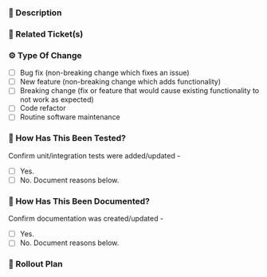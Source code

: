 ### 📝 Description

<!-- Please include a summary of the change. Please also include relevant motivation and context. -->

### 🎯 Related Ticket(s)

<!-- Put any related ticket(s) here. -->

### ⚙️ Type Of Change

<!-- Please select (mark "x") all that apply. -->

- [ ] Bug fix (non-breaking change which fixes an issue)
- [ ] New feature (non-breaking change which adds functionality)
- [ ] Breaking change (fix or feature that would cause existing functionality to not work as expected)
- [ ] Code refactor
- [ ] Routine software maintenance

### 🧪 How Has This Been Tested?

<!-- Please describe the tests that you ran to verify your change. -->

Confirm unit/integration tests were added/updated -

- [ ] Yes.
- [ ] No. Document reasons below.

### 📜 How Has This Been Documented?

Confirm documentation was created/updated -

- [ ] Yes.
- [ ] No. Document reasons below.

### 🚀 Rollout Plan

<!-- Please describe the steps to release this change. -->
